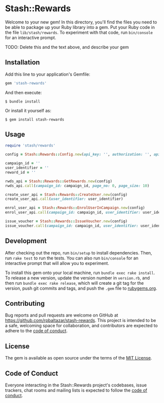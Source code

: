 # Stash::Rewards

Welcome to your new gem! In this directory, you'll find the files you need to be able to package up your Ruby library into a gem. Put your Ruby code in the file `lib/stash/rewards`. To experiment with that code, run `bin/console` for an interactive prompt.

TODO: Delete this and the text above, and describe your gem

## Installation

Add this line to your application's Gemfile:

```ruby
gem 'stash-rewards'
```

And then execute:

    $ bundle install

Or install it yourself as:

    $ gem install stash-rewards

## Usage

```ruby
require 'stash/rewards'

config = Stash::Rewards::Config.new(api_key: '', authorization: '', api_domain: '')

campaign_id = ''
user_identifier = ''
reward_id = ''

rwds_api = Stash::Rewards::GetRewards.new(config)
rwds_api.call(campaign_id: campaign_id, page_no: 0, page_size: 10)

create_user_api = Stash::Rewards::CreateUser.new(config)
create_user_api.call(user_identifier: user_identifier)

enrol_user_api = Stash::Rewards::EnrolUserInCampaign.new(config)
enrol_user_api.call(campaign_id: campaign_id, user_identifier: user_identifier)

issue_voucher = Stash::Rewards::IssueVoucher.new(config)
issue_voucher.call(campaign_id: campaign_id, user_identifier: user_identifier, reward_id: reward_id)
```

## Development

After checking out the repo, run `bin/setup` to install dependencies. Then, run `rake test` to run the tests. You can also run `bin/console` for an interactive prompt that will allow you to experiment.

To install this gem onto your local machine, run `bundle exec rake install`. To release a new version, update the version number in `version.rb`, and then run `bundle exec rake release`, which will create a git tag for the version, push git commits and tags, and push the `.gem` file to [rubygems.org](https://rubygems.org).

## Contributing

Bug reports and pull requests are welcome on GitHub at https://github.com/rpbaltazar/stash-rewards. This project is intended to be a safe, welcoming space for collaboration, and contributors are expected to adhere to the [code of conduct](https://github.com/rpbaltazar/stash-rewards/blob/master/CODE_OF_CONDUCT.md).


## License

The gem is available as open source under the terms of the [MIT License](https://opensource.org/licenses/MIT).

## Code of Conduct

Everyone interacting in the Stash::Rewards project's codebases, issue trackers, chat rooms and mailing lists is expected to follow the [code of conduct](https://github.com/rpbaltazar/stash-rewards/blob/master/CODE_OF_CONDUCT.md).
